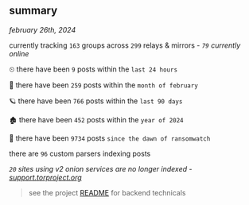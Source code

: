 
## summary
_february 26th, 2024_

currently tracking `163` groups across `299` relays & mirrors - _`79` currently online_

⏲ there have been `9` posts within the `last 24 hours`

🦈 there have been `259` posts within the `month of february`

🪐 there have been `766` posts within the `last 90 days`

🏚 there have been `452` posts within the `year of 2024`

🦕 there have been `9734` posts `since the dawn of ransomwatch`

there are `96` custom parsers indexing posts

_`20` sites using v2 onion services are no longer indexed - [support.torproject.org](https://support.torproject.org/onionservices/v2-deprecation/)_

> see the project [README](https://github.com/joshhighet/ransomwatch#ransomwatch--) for backend technicals
